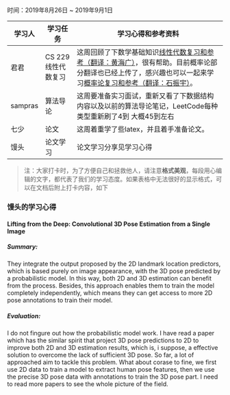 时间：2019年8月26日 ~ 2019年9月1日

学习人|学习任务|学习心得和参考资料
------ | ------ | ------ 
君君 | CS 229线性代数复习 | 这周回顾了下数学基础知识[线性代数复习和参考（翻译：黄海广）](https://github.com/fengdu78/Data-Science-Notes/blob/master/0.math/1.CS229/1.CS229-LinearAlgebra.pdf)，很有帮助。目前概率论部分翻译也已经上传了，感兴趣也可以一起来学习[概率论复习和参考（翻译：石振宇）](https://github.com/fengdu78/Data-Science-Notes/blob/master/0.math/1.CS229/2.CS229-Prob.pdf)。
sampras|  算法导论| 这周要准备实习面试，重新又看了下数据结构内容以及以前的算法导论笔记，LeetCode每种类型重新刷了4到  大概45到左右
七少|论文|这周着重学了些latex，并且着手准备论文。
馒头|论文学习|论文学习分享见学习心得

> 注：大家打卡时，为了方便自己和拯救他人，请注意**格式美观**，每段用心编辑的文字，都代表了我们的学习态度。如果表格中无法很好的显示格式，可以在文档后附上打卡内容，如下

### 馒头的学习心得
#### Lifting from the Deep: Convolutional 3D Pose Estimation from a Single Image
##### Summary:
They integrate the output proposed by the 2D landmark location predictors, which is based purely on image appearance, with the 3D pose predicted by a probabilistic model. In this way, both 2D and 3D estimation can benefit from the process. Besides, this approach enables them to train the model completely independently, which means they can get access to more 2D pose annotations to train their model.
##### Evaluation:
I do not fingure out how the probabilistic model work. I have read a paper which has the similar spirit that project 3D pose predictions to 2D to improve both 2D and 3D estimation results, which is, i suppose, a effective solution to overcome the lack of sufficient 3D pose. So far, a lot of approached aim to tackle this problem. What about corase to fine, we first use 2D data to train a model to extract human pose features, then we use the precise 3D pose data with annotations to train the 3D pose part. I need to read more papers to see the whole picture of the field.
